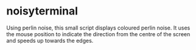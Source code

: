 # noisyterminal

Using perlin noise, this small script displays coloured perlin noise.  It uses
the mouse position to indicate the direction from the centre of the screen and
speeds up towards the edges.
